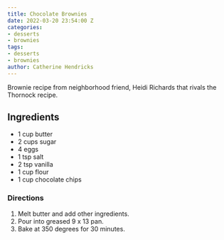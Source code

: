 ```yaml
---
title: Chocolate Brownies
date: 2022-03-20 23:54:00 Z
categories:
- desserts
- brownies
tags:
- desserts
- brownies
author: Catherine Hendricks
---
```


Brownie recipe from neighborhood friend, Heidi Richards that rivals the Thornock recipe. 

## Ingredients
* 1 cup butter
* 2 cups sugar
* 4 eggs
* 1 tsp salt
* 2 tsp vanilla
* 1 cup flour
* 1 cup chocolate chips

### Directions
1. Melt butter and add other ingredients. 
2. Pour into greased 9 x 13 pan. 
3. Bake at 350 degrees for 30 minutes. 

